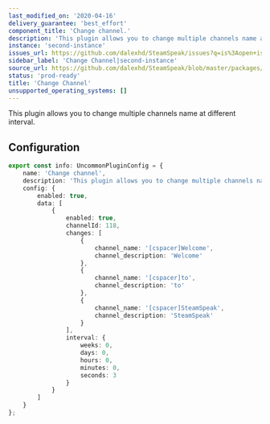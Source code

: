 ```yaml
---
last_modified_on: '2020-04-16'
delivery_guarantee: 'best_effort'
component_title: 'Change channel.'
description: 'This plugin allows you to change multiple channels name at different interval.'
instance: 'second-instance'
issues_url: https://github.com/dalexhd/SteamSpeak/issues?q=is%3Aopen+is%3Aissue
sidebar_label: 'Change Channel|second-instance'
source_url: https://github.com/dalexhd/SteamSpeak/blob/master/packages/server/src/core/TeamSpeak/plugins/second-instance/change_channel.ts
status: 'prod-ready'
title: 'Change Channel'
unsupported_operating_systems: []
---
```


This plugin allows you to change multiple channels name at different interval.

## Configuration

```typescript
export const info: UncommonPluginConfig = {
	name: 'Change channel',
	description: 'This plugin allows you to change multiple channels name at different interval.',
	config: {
		enabled: true,
		data: [
			{
				enabled: true,
				channelId: 118,
				changes: [
					{
						channel_name: '[cspacer]Welcome',
						channel_description: 'Welcome'
					},
					{
						channel_name: '[cspacer]to',
						channel_description: 'to'
					},
					{
						channel_name: '[cspacer]SteamSpeak',
						channel_description: 'SteamSpeak'
					}
				],
				interval: {
					weeks: 0,
					days: 0,
					hours: 0,
					minutes: 0,
					seconds: 3
				}
			}
		]
	}
};
```
